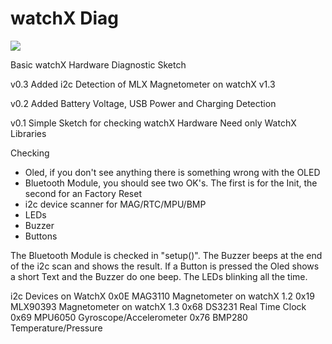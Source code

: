 # watchX Diag
![](https://img.shields.io/github/license/venice1200/watchX-Diag.svg?style=flat) 
  
Basic watchX Hardware Diagnostic Sketch  
  
v0.3
Added i2c Detection of MLX Magnetometer on watchX v1.3

v0.2
Added Battery Voltage, USB Power and Charging Detection  
  
v0.1
Simple Sketch for checking watchX Hardware
Need only WatchX Libraries

Checking
* Oled, if you don't see anything there is something wrong with the OLED
* Bluetooth Module, you should see two OK's. The first is for the Init, the second for an Factory Reset
* i2c device scanner for MAG/RTC/MPU/BMP
* LEDs
* Buzzer
* Buttons
  
The Bluetooth Module is checked in "setup()".
The Buzzer beeps at the end of the i2c scan and shows the result.
If a Button is pressed the Oled shows a short Text and the Buzzer do one beep.
The LEDs blinking all the time.

i2c Devices on WatchX
0x0E MAG3110  Magnetometer on watchX 1.2
0x19 MLX90393 Magnetometer on watchX 1.3
0x68 DS3231   Real Time Clock
0x69 MPU6050  Gyroscope/Accelerometer
0x76 BMP280   Temperature/Pressure
